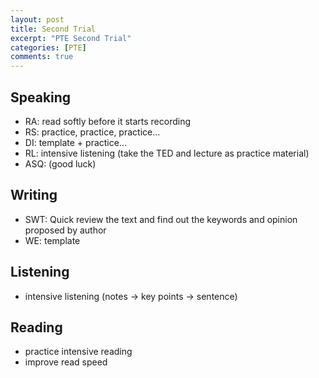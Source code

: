 ```yaml
---
layout: post
title: Second Trial
excerpt: "PTE Second Trial"
categories: [PTE]
comments: true
---
```


## Speaking

* RA: read softly before it starts recording
* RS: practice, practice, practice...
* DI: template + practice...
* RL: intensive listening (take the TED and lecture as practice material)
* ASQ: (good luck)

## Writing

* SWT: Quick review the text and find out the keywords and opinion proposed by author
* WE: template

## Listening

* intensive listening (notes -> key points -> sentence)

## Reading

* practice intensive reading 
* improve read speed
